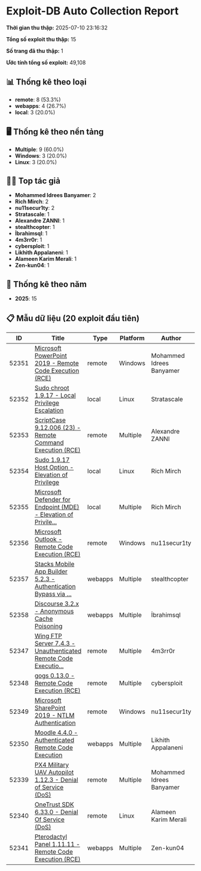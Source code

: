# Exploit-DB Auto Collection Report

**Thời gian thu thập:** 2025-07-10 23:16:32

**Tổng số exploit thu thập:** 15

**Số trang đã thu thập:** 1

**Ước tính tổng số exploit:** 49,108

## 📊 Thống kê theo loại

- **remote**: 8 (53.3%)
- **webapps**: 4 (26.7%)
- **local**: 3 (20.0%)

## 🖥️ Thống kê theo nền tảng

- **Multiple**: 9 (60.0%)
- **Windows**: 3 (20.0%)
- **Linux**: 3 (20.0%)

## 👨‍💻 Top tác giả

- **Mohammed Idrees Banyamer**: 2
- **Rich Mirch**: 2
- **nu11secur1ty**: 2
- **Stratascale**: 1
- **Alexandre ZANNI**: 1
- **stealthcopter**: 1
- **İbrahimsql**: 1
- **4m3rr0r**: 1
- **cybersploit**: 1
- **Likhith Appalaneni**: 1
- **Alameen Karim Merali**: 1
- **Zen-kun04**: 1

## 📅 Thống kê theo năm

- **2025**: 15

## 📋 Mẫu dữ liệu (20 exploit đầu tiên)

| ID | Title | Type | Platform | Author | Date |
|---|---|---|---|---|---|
| 52351 | [Microsoft PowerPoint 2019 - Remote Code Execution (RCE)](https://www.exploit-db.com/exploits/52351) | remote | Windows | Mohammed Idrees Banyamer | 2025-07-08 |
| 52352 | [Sudo chroot 1.9.17 - Local Privilege Escalation](https://www.exploit-db.com/exploits/52352) | local | Linux | Stratascale | 2025-07-08 |
| 52353 | [ScriptCase 9.12.006 (23) - Remote Command Execution (RCE)](https://www.exploit-db.com/exploits/52353) | remote | Multiple | Alexandre ZANNI | 2025-07-08 |
| 52354 | [Sudo 1.9.17 Host Option - Elevation of Privilege](https://www.exploit-db.com/exploits/52354) | local | Linux | Rich Mirch | 2025-07-08 |
| 52355 | [Microsoft Defender for Endpoint (MDE) - Elevation of Privile...](https://www.exploit-db.com/exploits/52355) | local | Multiple | Rich Mirch | 2025-07-08 |
| 52356 | [Microsoft Outlook - Remote Code Execution (RCE)](https://www.exploit-db.com/exploits/52356) | remote | Windows | nu11secur1ty | 2025-07-08 |
| 52357 | [Stacks Mobile App Builder 5.2.3 - Authentication Bypass via ...](https://www.exploit-db.com/exploits/52357) | webapps | Multiple | stealthcopter | 2025-07-08 |
| 52358 | [Discourse 3.2.x - Anonymous Cache Poisoning](https://www.exploit-db.com/exploits/52358) | webapps | Multiple | İbrahimsql | 2025-07-08 |
| 52347 | [Wing FTP Server 7.4.3 - Unauthenticated Remote Code Executio...](https://www.exploit-db.com/exploits/52347) | remote | Multiple | 4m3rr0r | 2025-07-02 |
| 52348 | [gogs 0.13.0 - Remote Code Execution (RCE)](https://www.exploit-db.com/exploits/52348) | remote | Multiple | cybersploit | 2025-07-02 |
| 52349 | [Microsoft SharePoint 2019 - NTLM Authentication](https://www.exploit-db.com/exploits/52349) | remote | Windows | nu11secur1ty | 2025-07-02 |
| 52350 | [Moodle 4.4.0 - Authenticated Remote Code Execution](https://www.exploit-db.com/exploits/52350) | webapps | Multiple | Likhith Appalaneni | 2025-07-02 |
| 52339 | [PX4 Military UAV Autopilot 1.12.3 - Denial of Service (DoS)](https://www.exploit-db.com/exploits/52339) | remote | Multiple | Mohammed Idrees Banyamer | 2025-06-26 |
| 52340 | [OneTrust SDK 6.33.0 - Denial Of Service (DoS)](https://www.exploit-db.com/exploits/52340) | remote | Linux | Alameen Karim Merali | 2025-06-26 |
| 52341 | [Pterodactyl Panel 1.11.11 - Remote Code Execution (RCE)](https://www.exploit-db.com/exploits/52341) | webapps | Multiple | Zen-kun04 | 2025-06-26 |
